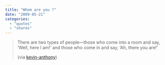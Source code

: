```yaml
---
title: "Whom are you ?"
date: "2009-05-21"
categories: 
  - "quotes"
  - "shares"
---
```


> There are two types of people—those who come into a room and say, ‘Well, here I am!’ and those who come in and say, ‘Ah, there you are!’
> 
> (via [kevin-anthony](http://kevin-anthony.tumblr.com/))
